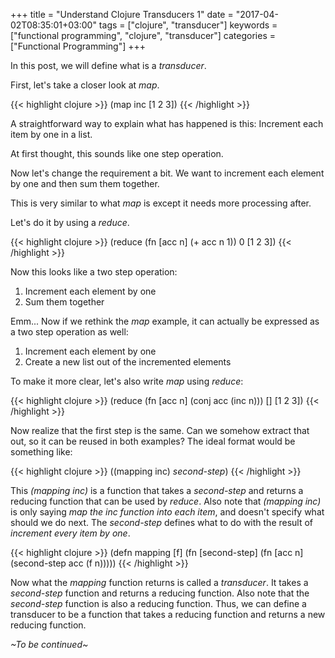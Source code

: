 +++
title = "Understand Clojure Transducers 1"
date = "2017-04-02T08:35:01+03:00"
tags = ["clojure", "transducer"]
keywords = ["functional programming", "clojure", "transducer"]
categories = ["Functional Programming"]
+++

In this post, we will define what is a *transducer*.

First, let's take a closer look at *map*.

{{< highlight clojure >}}
(map inc [1 2 3])
{{< /highlight >}}

A straightforward way to explain what has happened is this:
Increment each item by one in a list.

At first thought, this sounds like one step operation.

Now let's change the requirement a bit. We want to increment each element by one and then sum them together.

This is very similar to what *map* is except it needs more processing after.

Let's do it by using a *reduce*.

{{< highlight clojure >}}
(reduce (fn [acc n] (+ acc n 1)) 0 [1 2 3])
{{< /highlight >}}

Now this looks like a two step operation:

1. Increment each element by one
2. Sum them together

Emm... Now if we rethink the *map* example, it can actually be expressed as a two step operation as well:

1. Increment each element by one
2. Create a new list out of the incremented elements

To make it more clear, let's also write *map* using *reduce*:

{{< highlight clojure >}}
(reduce (fn [acc n] (conj acc (inc n))) [] [1 2 3])
{{< /highlight >}}

Now realize that the first step is the same. Can we somehow extract that out, so it can be reused in both examples? The ideal format would be something like:

{{< highlight clojure >}}
((mapping inc) *second-step*)
{{< /highlight >}}

This *(mapping inc)* is a function that takes a *second-step* and returns a reducing function that can be used by *reduce*. Also note that *(mapping inc)* is only saying *map the inc function into each item*, and doesn't specify what should we do next. The *second-step* defines what to do with the result of *increment every item by one*.

{{< highlight clojure >}}
(defn mapping [f]
  (fn [second-step]
    (fn [acc n]
      (second-step acc (f n)))))
{{< /highlight >}}

Now what the *mapping* function returns is called a *transducer*. It takes a *second-step* function and returns a reducing function. Also note that the *second-step* function is also a reducing function. Thus, we can define a transducer to be a function that takes a reducing function and returns a new reducing function.

*~To be continued~*
